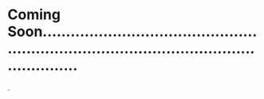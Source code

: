 # Coming Soon..................................................................................................................
.
